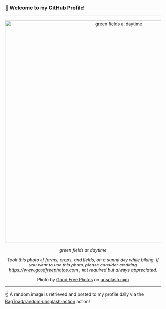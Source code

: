 ### 👋 Welcome to my GitHub Profile!

----

<div align="center">
  <img width="720" src="https://images.unsplash.com/photo-1534277177909-face0e85155a?crop=entropy&cs=tinysrgb&fit=max&fm=jpg&ixid=M3w1NTI0OTR8MHwxfHJhbmRvbXx8fHx8fHx8fDE3NTk4MTc2OTR8&ixlib=rb-4.1.0&q=80&w=1080" alt="green fields at daytime">
  
  <em>green fields at daytime</em>
  
  <em>Took this photo of farms, crops, and fields, on a sunny day while biking. If you want to use this photo, please consider crediting https://www.goodfreephotos.com , not required but always appreciated.</em>
  
  Photo by [Good Free Photos](https://www.goodfreephotos.com) on [unsplash.com](https://unsplash.com/)
</div>

----

☝️ A random image is retrieved and posted to my profile daily via the [BagToad/random-unsplash-action](https://github.com/BagToad/random-unsplash-action) action!
